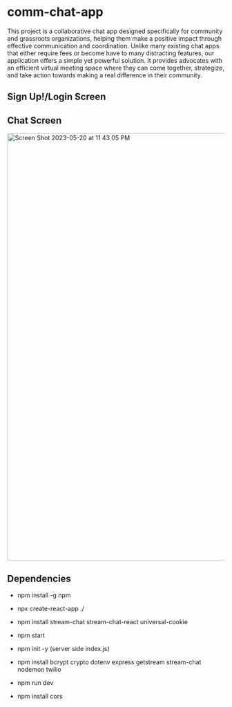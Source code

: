 # comm-chat-app

This project is a collaborative chat app designed specifically for community and grassroots organizations, helping them make a positive impact through effective communication and coordination. Unlike many existing chat apps that either require fees or become have to many distracting features, our application offers a simple yet powerful solution. It provides advocates with an efficient virtual meeting space where they can come together, strategize, and take action towards making a real difference in their community.

## Sign Up!/Login Screen


## Chat Screen
<img width="990" alt="Screen Shot 2023-05-20 at 11 43 05 PM" src="https://github.com/tejaswini-rb/comm-chat-app/assets/114116509/aee33bd9-fcd0-4de2-9cb8-35495d4b418a">

## Dependencies
* npm install -g npm
* npx create-react-app ./
* npm install stream-chat stream-chat-react universal-cookie
* npm start

* npm init -y (server side index.js)
* npm install bcrypt crypto dotenv express getstream stream-chat nodemon twilio
* npm run dev
* npm install cors
